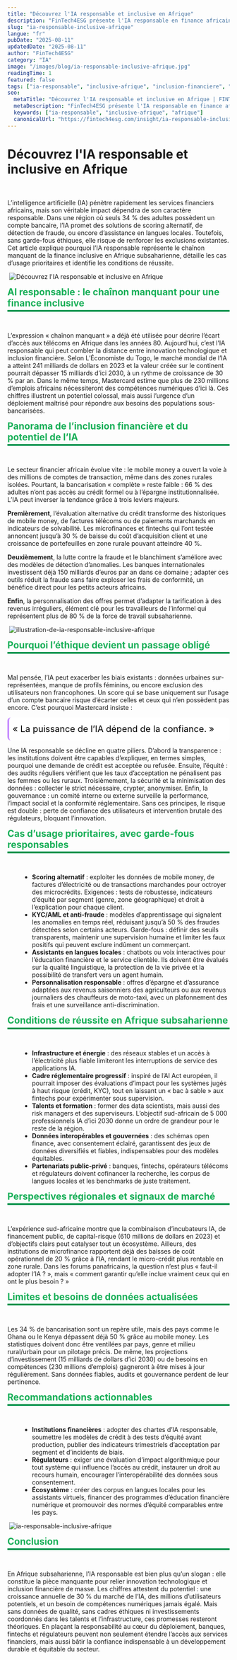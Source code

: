```yaml
---
title: "Découvrez l'IA responsable et inclusive en Afrique"
description: "FinTech4ESG présente l'IA responsable en finance africaine. Bénéficiez du scoring IA et du micro crédit pour stimuler une inclusion financière durable."
slug: "ia-responsable-inclusive-afrique"
langue: "fr"
pubDate: "2025-08-11"
updatedDate: "2025-08-11"
author: "FinTech4ESG"
category: "IA"
image: "/images/blog/ia-responsable-inclusive-afrique.jpg"
readingTime: 1
featured: false
tags: ["ia-responsable", "inclusive-afrique", "inclusion-financiere", "scoring-ia", "micro-credit", "finance-africaine"]
seo:
  metaTitle: "Découvrez l'IA responsable et inclusive en Afrique | FINTECH4ESG"
  metaDescription: "FinTech4ESG présente l'IA responsable en finance africaine. Bénéficiez du scoring IA et du micro crédit pour stimuler une inclusion financière durable."
  keywords: ["ia-responsable", "inclusive-afrique", "afrique"]
  canonicalUrl: "https://fintech4esg.com/insight/ia-responsable-inclusive-afrique"
---
```


<h1>Découvrez l'IA responsable et inclusive en Afrique</h1>

&nbsp;

<p>L’intelligence artificielle (IA) pénètre rapidement les services financiers africains, mais son véritable impact dépendra de son caractère responsable. Dans une région où seuls 34 % des adultes possèdent un compte bancaire, l’IA promet des solutions de scoring alternatif, de détection de fraude, ou encore d’assistance en langues locales. Toutefois, sans garde-fous éthiques, elle risque de renforcer les exclusions existantes. Cet article explique pourquoi l’IA responsable représente le chaînon manquant de la finance inclusive en Afrique subsaharienne, détaille les cas d’usage prioritaires et identifie les conditions de réussite.</p>

&nbsp;![Découvrez l'IA responsable et inclusive en Afrique](/images/blog/ia-responsable-inclusive-afrique-fintech4esg.jpg)&nbsp;

<h2 style="color: #19af58; border-bottom: 4px solid #00924B; padding-bottom: .2rem; margin-top: 0.5rem; margin-bottom: .2rem;">
  AI responsable : le chaînon manquant pour une finance inclusive
</h2>

&nbsp;
<p>L’expression « chaînon manquant » a déjà été utilisée pour décrire l’écart d’accès aux télécoms en Afrique dans les années 80. Aujourd’hui, c’est l’IA responsable qui peut combler la distance entre innovation technologique et inclusion financière. Selon L’Économiste du Togo, le marché mondial de l’IA a atteint 241 milliards de dollars en 2023 et la valeur créée sur le continent pourrait dépasser 15 milliards d’ici 2030, à un rythme de croissance de 30 % par an. Dans le même temps, Mastercard estime que plus de 230 millions d’emplois africains nécessiteront des compétences numériques d’ici là. Ces chiffres illustrent un potentiel colossal, mais aussi l’urgence d’un déploiement maîtrisé pour répondre aux besoins des populations sous-bancarisées.</p>

<h2 style="color: #19af58; border-bottom: 4px solid #00924B; padding-bottom: .2rem; margin-top: 0.5rem; margin-bottom: .2rem;">
  Panorama de l’inclusion financière et du potentiel de l’IA
</h2>

&nbsp;
<p>Le secteur financier africain évolue vite : le mobile money a ouvert la voie à des millions de comptes de transaction, même dans des zones rurales isolées. Pourtant, la bancarisation « complète » reste faible : 66 % des adultes n’ont pas accès au crédit formel ou à l’épargne institutionnalisée. L’IA peut inverser la tendance grâce à trois leviers majeurs.</p>
<p><strong>Premièrement</strong>, l’évaluation alternative du crédit transforme des historiques de mobile money, de factures télécoms ou de paiements marchands en indicateurs de solvabilité. Les microfinances et fintechs qui l’ont testée annoncent jusqu’à 30 % de baisse du coût d’acquisition client et une croissance de portefeuilles en zone rurale pouvant atteindre 40 %.</p>
<p><strong>Deuxièmement</strong>, la lutte contre la fraude et le blanchiment s’améliore avec des modèles de détection d’anomalies. Les banques internationales investissent déjà 150 milliards d’euros par an dans ce domaine ; adapter ces outils réduit la fraude sans faire exploser les frais de conformité, un bénéfice direct pour les petits acteurs africains.</p>
<p><strong>Enfin</strong>, la personnalisation des offres permet d’adapter la tarification à des revenus irréguliers, élément clé pour les travailleurs de l’informel qui représentent plus de 80 % de la force de travail subsaharienne.</p>

&nbsp;![illustration-de-ia-responsable-inclusive-afrique](/images/blog/ia-responsable-inclusive-afrique-2025.jpg)&nbsp;

<h2 style="color: #19af58; border-bottom: 4px solid #00924B; padding-bottom: .2rem; margin-top: 0.5rem; margin-bottom: .2rem;">
  Pourquoi l’éthique devient un passage obligé
</h2>

&nbsp;
<p>Mal pensée, l’IA peut exacerber les biais existants : données urbaines sur-représentées, manque de profils féminins, ou encore exclusion des utilisateurs non francophones. Un score qui se base uniquement sur l’usage d’un compte bancaire risque d’écarter celles et ceux qui n’en possèdent pas encore. C’est pourquoi Mastercard insiste :</p>
<div style="font-size: 1.25rem; line-height: 1.8; color: #000000 ; padding: 0.5rem; background-color: #FFFFFF; border-radius: .5rem; margin: 0.5rem 0; border-left: 4px solid #c68cff ;">
  « La puissance de l’IA dépend de la confiance. »
</div>
<p>Une IA responsable se décline en quatre piliers. D’abord la transparence : les institutions doivent être capables d’expliquer, en termes simples, pourquoi une demande de crédit est acceptée ou refusée. Ensuite, l’équité : des audits réguliers vérifient que les taux d’acceptation ne pénalisent pas les femmes ou les ruraux. Troisièmement, la sécurité et la minimisation des données : collecter le strict nécessaire, crypter, anonymiser. Enfin, la gouvernance : un comité interne ou externe surveille la performance, l’impact social et la conformité réglementaire. Sans ces principes, le risque est double : perte de confiance des utilisateurs et intervention brutale des régulateurs, bloquant l’innovation.</p>

<h2 style="color: #19af58; border-bottom: 4px solid #00924B; padding-bottom: .2rem; margin-top: 0.5rem; margin-bottom: .2rem;">
  Cas d’usage prioritaires, avec garde-fous responsables
</h2>

&nbsp;
<ul style="list-style-type: disc; margin-left: 2rem;">
  <li><strong>Scoring alternatif</strong> : exploiter les données de mobile money, de factures d’électricité ou de transactions marchandes pour octroyer des microcrédits. Exigences : tests de robustesse, indicateurs d’équité par segment (genre, zone géographique) et droit à l’explication pour chaque client.</li>
  <li><strong>KYC/AML et anti-fraude</strong> : modèles d’apprentissage qui signalent les anomalies en temps réel, réduisant jusqu’à 50 % des fraudes détectées selon certains acteurs. Garde-fous : définir des seuils transparents, maintenir une supervision humaine et limiter les faux positifs qui peuvent exclure indûment un commerçant.</li>
  <li><strong>Assistants en langues locales</strong> : chatbots ou voix interactives pour l’éducation financière et le service clientèle. Ils doivent être évalués sur la qualité linguistique, la protection de la vie privée et la possibilité de transfert vers un agent humain.</li>
  <li><strong>Personnalisation responsable</strong> : offres d’épargne et d’assurance adaptées aux revenus saisonniers des agriculteurs ou aux revenus journaliers des chauffeurs de moto-taxi, avec un plafonnement des frais et une surveillance anti-discrimination.</li>
</ul>

<h2 style="color: #19af58; border-bottom: 4px solid #00924B; padding-bottom: .2rem; margin-top: 0.5rem; margin-bottom: .2rem;">
  Conditions de réussite en Afrique subsaharienne
</h2>

&nbsp;
<ul style="list-style-type: disc; margin-left: 2rem;">
  <li><strong>Infrastructure et énergie</strong> : des réseaux stables et un accès à l’électricité plus fiable limiteront les interruptions de service des applications IA.</li>
  <li><strong>Cadre réglementaire progressif</strong> : inspiré de l’AI Act européen, il pourrait imposer des évaluations d’impact pour les systèmes jugés à haut risque (crédit, KYC), tout en laissant un « bac à sable » aux fintechs pour expérimenter sous supervision.</li>
  <li><strong>Talents et formation</strong> : former des data scientists, mais aussi des risk managers et des superviseurs. L’objectif sud-africain de 5 000 professionnels IA d’ici 2030 donne un ordre de grandeur pour le reste de la région.</li>
  <li><strong>Données interopérables et gouvernées</strong> : des schémas open finance, avec consentement éclairé, garantissent des jeux de données diversifiés et fiables, indispensables pour des modèles équitables.</li>
  <li><strong>Partenariats public-privé</strong> : banques, fintechs, opérateurs télécoms et régulateurs doivent cofinancer la recherche, les corpus de langues locales et les benchmarks de juste traitement.</li>
</ul>

<h2 style="color: #19af58; border-bottom: 4px solid #00924B; padding-bottom: .2rem; margin-top: 0.5rem; margin-bottom: .2rem;">
  Perspectives régionales et signaux de marché
</h2>

&nbsp;
<p>L’expérience sud-africaine montre que la combinaison d’incubateurs IA, de financement public, de capital-risque (610 millions de dollars en 2023) et d’objectifs clairs peut catalyser tout un écosystème. Ailleurs, des institutions de microfinance rapportent déjà des baisses de coût opérationnel de 20 % grâce à l’IA, rendant le micro-crédit plus rentable en zone rurale. Dans les forums panafricains, la question n’est plus « faut-il adopter l’IA ? », mais « comment garantir qu’elle inclue vraiment ceux qui en ont le plus besoin ? »</p>

<h2 style="color: #19af58; border-bottom: 4px solid #00924B; padding-bottom: .2rem; margin-top: 0.5rem; margin-bottom: .2rem;">
  Limites et besoins de données actualisées
</h2>

&nbsp;
<p>Les 34 % de bancarisation sont un repère utile, mais des pays comme le Ghana ou le Kenya dépassent déjà 50 % grâce au mobile money. Les statistiques doivent donc être ventilées par pays, genre et milieu rural/urbain pour un pilotage précis. De même, les projections d’investissement (15 milliards de dollars d’ici 2030) ou de besoins en compétences (230 millions d’emplois) gagneront à être mises à jour régulièrement. Sans données fiables, audits et gouvernance perdent de leur pertinence.</p>

<h2 style="color: #19af58; border-bottom: 4px solid #00924B; padding-bottom: .2rem; margin-top: 0.5rem; margin-bottom: .2rem;">
  Recommandations actionnables
</h2>

&nbsp;
<ul style="list-style-type: disc; margin-left: 2rem;">
  <li><strong>Institutions financières</strong> : adopter des chartes d’IA responsable, soumettre les modèles de crédit à des tests d’équité avant production, publier des indicateurs trimestriels d’acceptation par segment et d’incidents de biais.</li>
  <li><strong>Régulateurs</strong> : exiger une évaluation d’impact algorithmique pour tout système qui influence l’accès au crédit, instaurer un droit au recours humain, encourager l’interopérabilité des données sous consentement.</li>
  <li><strong>Écosystème</strong> : créer des corpus en langues locales pour les assistants virtuels, financer des programmes d’éducation financière numérique et promouvoir des normes d’équité comparables entre les pays.</li>
</ul>

&nbsp;![ia-responsable-inclusive-afrique](/images/blog/ia-responsable-inclusive-afrique.jpg)&nbsp;

<h2 style="color: #19af58; border-bottom: 4px solid #00924B; padding-bottom: .2rem; margin-top: 0.5rem; margin-bottom: .2rem;">
  Conclusion
</h2>

&nbsp;
<p>En Afrique subsaharienne, l’IA responsable est bien plus qu’un slogan : elle constitue la pièce manquante pour relier innovation technologique et inclusion financière de masse. Les chiffres attestent du potentiel : une croissance annuelle de 30 % du marché de l’IA, des millions d’utilisateurs potentiels, et un besoin de compétences numériques jamais égalé. Mais sans données de qualité, sans cadres éthiques ni investissements coordonnés dans les talents et l’infrastructure, ces promesses resteront théoriques. En plaçant la responsabilité au cœur du déploiement, banques, fintechs et régulateurs peuvent non seulement étendre l’accès aux services financiers, mais aussi bâtir la confiance indispensable à un développement durable et équitable du secteur.</p>